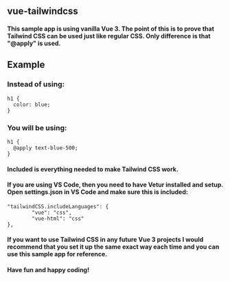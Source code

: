 ## vue-tailwindcss

#### This sample app is using vanilla Vue 3. The point of this is to prove that Tailwind CSS can be used just like regular CSS. Only difference is that "@apply" is used.

## Example

### Instead of using:
```
h1 {
  color: blue;
}
```

### You will be using:
```
h1 {
  @apply text-blue-500;
}
```

#### Included is everything needed to make Tailwind CSS work.

#### If you are using VS Code, then you need to have Vetur installed and setup. Open settings.json in VS Code and make sure this is included:
```
"tailwindCSS.includeLanguages": {
        "vue": "css",
        "vue-html": "css"
},
```

#### If you want to use Tailwind CSS in any future Vue 3 projects I would recommend that you set it up the same exact way each time and you can use this sample app for reference.

#### Have fun and happy coding!
